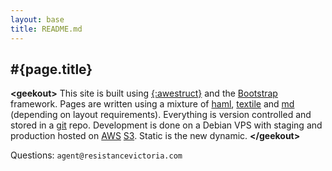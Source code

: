 ```yaml
---
layout: base
title: README.md
---
```

## #{page.title}

**&lt;geekout&gt;** This site is built using [{:awestruct}](http://awestruct.org) and the [Bootstrap](http://getbootstrap.com/) framework. Pages are written using a mixture of [haml](http://haml.info/), [textile](http://textile.sitemonks.com/) and [md](http://daringfireball.net/projects/markdown/) (depending on layout requirements). Everything is version controlled and stored in a [git](http://git-scm.com/) repo. Development is done on a Debian VPS with staging and production hosted on [AWS](http://aws.amazon.com/) [S3](http://aws.amazon.com/s3/). Static is the new dynamic. **&lt;/geekout&gt;**

Questions: `agent@resistancevictoria.com`
